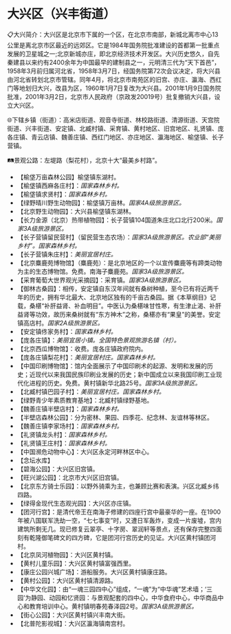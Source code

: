 # 大兴区（兴丰街道）  
📋大兴简介：大兴区是北京市下属的一个区，在北京市南部，新城北离市中心13公里是离北京市区最近的远郊区。它是1984年国务院批准建设的首都第一批重点发展的卫星城之一;北京新城亦庄，即北京经济技术开发区。大兴历史悠久，自先秦建县以来约有2400余年为中国最早的建制县之一，元明清三代为“天下首邑”，1958年3月前归属河北省，1958年3月7日，经国务院第72次会议决定，将大兴县由河北省转划北京市管辖。同年4月，将北京市南苑区的旧宫、亦庄、瀛海、西红门等地划归大兴，改县为区，1960年1月7日复改为大兴县。2001年1月9日国务院批准，2001年3月2日，北京市人民政府（京政发20019号）批复撤销大兴县，设立大兴区。   

🌐下辖乡镇（街道）：高米店街道、观音寺街道、林校路街道、清源街道、天宫院街道、兴丰街道、安定镇、北臧村镇、采育镇、黄村地区、旧宫地区、礼贤镇、庞各庄镇、青云店镇、魏善庄镇、西红门地区、亦庄地区、瀛海地区、榆垡镇、长子营镇。    
  
🛤景观公路：左堤路（梨花村），北京十大“最美乡村路”。   

* 【榆垡万亩森林公园】榆垡镇东湖村。   
* 【榆垡镇西麻各庄村】：*国家森林乡村。*  
* 【榆垡镇求贤村】：*国家森林乡村。*  
* 【绿野晴川野生动物园】：榆垡镇万亩林。*国家4A级旅游景区。*  
* 【北京野生动物园】：大兴县榆垡镇东湖林。   
* 【长力金源（北京）热带植物园】：长子营镇104国道朱庄北口北行200米。*国家3A级旅游景区。*  
* 【长子营镇留民营村】（留民营生态农场）：*国家3A级旅游景区。农业部“美丽乡村”。国家森林乡村。*  
* 【长子营镇朱庄村】：*美丽宜居村庄。*  
* 【北京麋鹿苑博物馆】（麋鹿苑）：是北京地区的一个以宣传麋鹿等有蹄类动物为主的生态博物馆。免费。南海子麋鹿苑。*国家3A级旅游景区。*  
* 【采育葡萄大世界观光采摘园】：采育镇。*国家3A级旅游景区。*  
* 【御林古桑园】：相传，安定镇自东汉年间就有桑树种植，至今已有将近两千年的历史，拥有华北最大、北京地区独有的千亩古桑园。据《本草纲目》记载，桑椹“补肝益肾、补血明目”。中医认为桑椹味甘性寒，有生津止渴、补肝益肾等功效，故历来桑树就有“东方神木”之称，桑椹亦有“果皇”的美誉。安定镇高店村。*国家2A级旅游景区。*  
* 【安定镇佟家务村】：*国家森林乡村。*  
* 【庞各庄镇】：*美丽宜居小镇。全国特色景观旅游名镇（村）。*  
* 【北京西瓜博物馆】：收费。庞各庄镇政府院内。   
* 【庞各庄镇梨花村】：*美丽宜居村庄。国家森林乡村。*  
* 【中国印刷博物馆】：馆内全面展示了中国印刷术的起源、发明和发展的历史；近现代以来我国民族印刷业发展的历史；新中国成立以来我国印刷工业现代化进程的历史。免费。黄村镇新华北路25号。*国家3A级旅游景区。*  
* 【北臧村镇巴园子村】：*美丽宜居村庄。国家森林乡村。*  
* 【绿野青少年素质教育基地】：北臧村镇绿野基地。   
* 【魏善庄镇半壁店村】：*国家森林乡村。*  
* 【半壁店森林公园】：分为密林、果园、四季花、纪念林、友谊林等林区。   
* 【魏善庄镇李家场村】：*国家森林乡村。*  
* 【礼贤镇龙头村】：*国家森林乡村。*  
* 【礼贤镇王庄村】：*国家森林乡村。*  
* 【中国濒危动物中心】：大兴区永定河畔林区中心。   
* 【念坛水库】  
* 【碧海公园】：大兴区旧宫镇。   
* 【旺兴湖公园】：北京市大兴区旧宫镇。   
* 【北京东方骑士乐园】：以野外骑乘为主，也兼顾比赛和表演。兴区北臧乡纬四路。   
* 【绿得金现代生态观光园】：大兴区亦庄镇。   
* 【团河行宫】：是清代帝王在南海子修建的四座行宫中最豪华的一座。在1900年被八国联军洗劫一空，“七七事变”时，又遭日军轰炸，变成一片废墟，宫内建筑所剩无几。现已修复云翠亭、十字房、翠润轩等景点，还有保存完整四面刻有乾隆御笔碑文的四方碑，它是团河行宫历史的见证。大兴区黄村镇团河村。   
* 【北京凤河植物园】：大兴区黄村镇。   
* 【黄村儿童乐园】：大兴区黄村镇富强西里。   
* 【康庄公园兴城广场】：游船服务。大兴区黄村镇康庄路。   
* 【黄村公园】：大兴区黄村镇清源路。   
* 【中华文化园】：由“一魂三园四中心”组成，“一魂”为“中华魂”艺术墙；‘三园’为静园、动园和忆贤园：与景观配套的四中心，中华食府中心，中华商品中心和教育培训中心。黄村镇明春苑春泽园2号。*国家3A级旅游景区。*  
* 【街心公园】：大兴区黄村镇兴丰南大街。   
* 【北普陀影视城】：大兴区瀛海镇南宫村。  